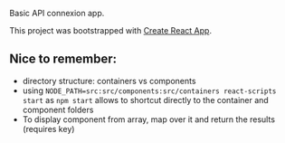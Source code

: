 Basic API connexion app.

This project was bootstrapped with [Create React App](https://github.com/facebookincubator/create-react-app).

## Nice to remember:
* directory structure: containers vs components
* using `NODE_PATH=src:src/components:src/containers react-scripts start` as `npm start` allows to shortcut directly to the container and component folders
* To display component from array, map over it and return the results (requires key)

